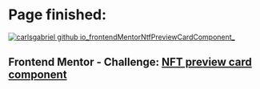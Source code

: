 # Page finished:
<a href="https://carlsgabriel.github.io/frontendMentorNtfPreviewCardComponent/">![carlsgabriel github io_frontendMentorNtfPreviewCardComponent_](https://github.com/carlsgabriel/frontendMentorNtfPreviewCardComponent/assets/171501592/40e74ca1-18b0-4ea9-b0e5-663d7a16ad24)</a>

## Frontend Mentor - Challenge: <a href="https://www.frontendmentor.io/solutions/html-and-css-FMr-AmZ_AP">NFT preview card component</a>
